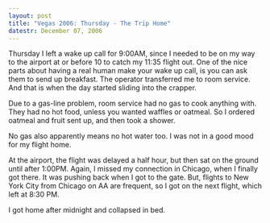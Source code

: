 ```yaml
---
layout: post
title: "Vegas 2006: Thursday - The Trip Home"
datestr: December 07, 2006
---
```


Thursday I left a wake up call for 9:00AM, since I needed to be on my way to the airport at or before 10 to catch my 11:35 flight out. One of the nice parts about having a real human make your wake up call, is you can ask them to send up breakfast. The operator transferred me to room service. And that is when the day started sliding into the crapper.

Due to a gas-line problem, room service had no gas to cook anything with. They had no hot food, unless you wanted waffles or oatmeal. So I ordered oatmeal and fruit sent up, and then took a shower.

No gas also apparently means no hot water too. I was not in a good mood for my flight home.

At the airport, the flight was delayed a half hour, but then sat on the ground until after 1:00PM. Again, I missed my connection in Chicago, when I finally got there. It was pushing back when I got to the gate. But, flights to New York City from Chicago on AA are frequent, so I got on the next flight, which left at 8:30 PM.

I got home after midnight and collapsed in bed.

